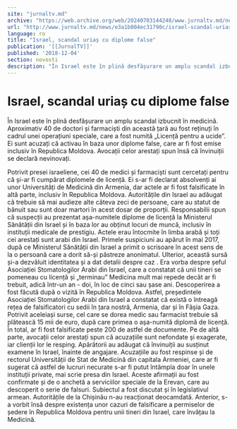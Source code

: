 ```yaml
---
site: "jurnaltv.md"
archive: "https://web.archive.org/web/20240703144248/www.jurnaltv.md/news/e3a1b004ec31790c/israel-scandal-urias-cu-diplome-false.html"
url: "http://www.jurnaltv.md/news/e3a1b004ec31790c/israel-scandal-urias-cu-diplome-false.html"
language: ro
title: "Israel, scandal uriaș cu diplome false"
publication: '[[JurnalTV]]'
published: '2018-12-04'
section: novosti
description: "În Israel este în plină desfășurare un amplu scandal izbucnit în medicină. Aproximativ 40 de doctori și farmaciști din această țară au fost reținuți în cadrul unei operațiuni speciale, care a fost numită „Licență pentru a ucide”. Ei sunt acuzați că activau în baza unor diplome false, care ar fi fost emise inclusiv în Republica Moldova. Avocații celor arestați spun însă că învinuiții se declară nevinovați."
---
```


# Israel, scandal uriaș cu diplome false

În Israel este în plină desfășurare un amplu scandal izbucnit în medicină. Aproximativ 40 de doctori și farmaciști din această țară au fost reținuți în cadrul unei operațiuni speciale, care a fost numită „Licență pentru a ucide”. Ei sunt acuzați că activau în baza unor diplome false, care ar fi fost emise inclusiv în Republica Moldova. Avocații celor arestați spun însă că învinuiții se declară nevinovați.

Potrivit presei israeliene, cei 40 de medici și farmaciști sunt cercetați pentru că și-ar fi cumpărat diplomele de licență. Ei s-ar fi declarat absolvenți ai unor Universități de Medicină din Armenia, dar actele ar fi fost falsificate în altă parte, inclusiv în Republica Moldova. Autoritățile din Israel au adăugat că trebuie să mai audieze alte câteva zeci de persoane, care au statut de bănuit sau sunt doar martori în acest dosar de proporții. Responsabilii spun că suspecții au prezentat așa-numitele diplome de licență la Ministerul Sănătății din Israel și în baza lor au obținut locuri de muncă, inclusiv în instituții medicale de prestigiu. Actele erau întocmite în limba arabă și toți cei arestați sunt arabi din Israel. Primele suspiciuni au apărut în mai 2017, după ce Ministerul Sănătății din Israel a primit o scrisoare în acest sens de la o persoană care a dorit să-și păstreze anonimatul. Ulterior, această sursă și-a dezvăluit identitatea și a dat detalii despre caz . Era vorba despre șeful Asociației Stomatologilor Arabi din Israel, care a constatat că unii tineri se pomeneau cu licență și „terminau” Medicina mult mai repede decât ar fi trebuit, adică într-un an - doi, în loc de cinci sau șase ani. Descoperirea a fost făcută după o vizită în Republica Moldova. Astfel, președintele Asociației Stomatologilor Arabi din Israel a constatat că există o întreagă rețea de falsificatori cu sedii în țara nostră, Armenia, dar și în Fâșia Gaza. Potrivit aceleiași surse, cel care se dorea medic sau farmacist trebuie să plătească 15 mii de euro, după care primea o așa-numită diplomă de licență. În total, ar fi fost falsificate peste 200 de astfel de documente. Pe de altă parte, avocații celor arestați spun că acuzațiile sunt nefondate și exagerate, iar clienții lor le resping. Apărătorii au adăugat că învinuiții au susținut examene în Israel, înainte de angajare. Acuzațiile au fost respinse și de rectorul Universității de Stat de Medicină din capitala Armeniei, care ar fi sugerat că astfel de lucruri necurate s-ar fi putut întâmpla doar în unele instituții private, mai scrie presa din Israel. Aceste afirmații au fost confirmate și de o anchetă a serviciilor speciale de la Erevan, care au descoperit o serie de falsuri. Subiectul a fost discutat și în legislativul armean. Autoritățile de la Chișinău n-au reacționat deocamdată. Anterior, s-a vorbit însă despre existența unor cazuri de falsificare a permiselor de ședere în Republica Moldova pentru unii tineri din Israel, care învățau la Medicină.